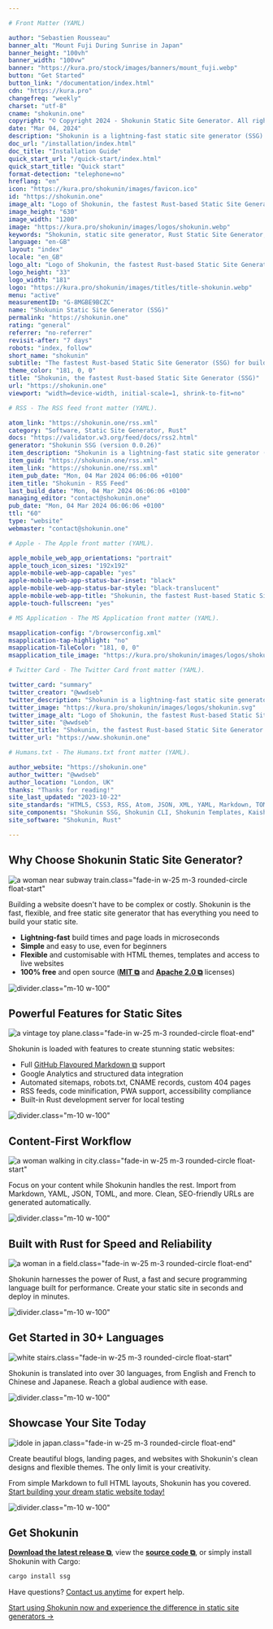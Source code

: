 ```yaml
---

# Front Matter (YAML)

author: "Sebastien Rousseau"
banner_alt: "Mount Fuji During Sunrise in Japan"
banner_height: "100vh"
banner_width: "100vw"
banner: "https://kura.pro/stock/images/banners/mount_fuji.webp"
button: "Get Started"
button_link: "/documentation/index.html"
cdn: "https://kura.pro"
changefreq: "weekly"
charset: "utf-8"
cname: "shokunin.one"
copyright: "© Copyright 2024 - Shokunin Static Site Generator. All rights reserved."
date: "Mar 04, 2024"
description: "Shokunin is a lightning-fast static site generator (SSG) that is optimised for Search Engine Optimisation (SEO) and fully aligned with Accessibility Standards."
doc_url: "/installation/index.html"
doc_title: "Installation Guide"
quick_start_url: "/quick-start/index.html"
quick_start_title: "Quick start"
format-detection: "telephone=no"
hreflang: "en"
icon: "https://kura.pro/shokunin/images/favicon.ico"
id: "https://shokunin.one"
image_alt: "Logo of Shokunin, the fastest Rust-based Static Site Generator (SSG)"
image_height: "630"
image_width: "1200"
image: "https://kura.pro/shokunin/images/logos/shokunin.webp"
keywords: "Shokunin, static site generator, Rust Static Site Generator, SSG, Rust, performance, SEO, accessibility, free, open source"
language: "en-GB"
layout: "index"
locale: "en_GB"
logo_alt: "Logo of Shokunin, the fastest Rust-based Static Site Generator (SSG)"
logo_height: "33"
logo_width: "181"
logo: "https://kura.pro/shokunin/images/titles/title-shokunin.webp"
menu: "active"
measurementID: "G-8MGBE9BCZC"
name: "Shokunin Static Site Generator (SSG)"
permalink: "https://shokunin.one"
rating: "general"
referrer: "no-referrer"
revisit-after: "7 days"
robots: "index, follow"
short_name: "shokunin"
subtitle: "The fastest Rust-based Static Site Generator (SSG) for building professional websites and blogs"
theme_color: "181, 0, 0"
title: "Shokunin, the fastest Rust-based Static Site Generator (SSG)"
url: "https://shokunin.one"
viewport: "width=device-width, initial-scale=1, shrink-to-fit=no"

# RSS - The RSS feed front matter (YAML).

atom_link: "https://shokunin.one/rss.xml"
category: "Software, Static Site Generator, Rust"
docs: "https://validator.w3.org/feed/docs/rss2.html"
generator: "Shokunin SSG (version 0.0.26)"
item_description: "Shokunin is a lightning-fast static site generator (SSG) that is optimised for Search Engine Optimisation (SEO) and fully aligned with Accessibility Standards."
item_guid: "https://shokunin.one/rss.xml"
item_link: "https://shokunin.one/rss.xml"
item_pub_date: "Mon, 04 Mar 2024 06:06:06 +0100"
item_title: "Shokunin - RSS Feed"
last_build_date: "Mon, 04 Mar 2024 06:06:06 +0100"
managing_editor: "contact@shokunin.one"
pub_date: "Mon, 04 Mar 2024 06:06:06 +0100"
ttl: "60"
type: "website"
webmaster: "contact@shokunin.one"

# Apple - The Apple front matter (YAML).

apple_mobile_web_app_orientations: "portrait"
apple_touch_icon_sizes: "192x192"
apple-mobile-web-app-capable: "yes"
apple-mobile-web-app-status-bar-inset: "black"
apple-mobile-web-app-status-bar-style: "black-translucent"
apple-mobile-web-app-title: "Shokunin, the fastest Rust-based Static Site Generator (SSG)"
apple-touch-fullscreen: "yes"

# MS Application - The MS Application front matter (YAML).

msapplication-config: "/browserconfig.xml"
msapplication-tap-highlight: "no"
msapplication-TileColor: "181, 0, 0"
msapplication_tile_image: "https://kura.pro/shokunin/images/logos/shokunin.svg"

# Twitter Card - The Twitter Card front matter (YAML).

twitter_card: "summary"
twitter_creator: "@wwdseb"
twitter_description: "Shokunin is a lightning-fast static site generator (SSG) that is optimised for Search Engine Optimisation (SEO) and fully aligned with Accessibility Standards."
twitter_image: "https://kura.pro/shokunin/images/logos/shokunin.svg"
twitter_image_alt: "Logo of Shokunin, the fastest Rust-based Static Site Generator (SSG)"
twitter_site: "@wwdseb"
twitter_title: "Shokunin, the fastest Rust-based Static Site Generator (SSG)"
twitter_url: "https://www.shokunin.one"

# Humans.txt - The Humans.txt front matter (YAML).

author_website: "https://shokunin.one"
author_twitter: "@wwdseb"
author_location: "London, UK"
thanks: "Thanks for reading!"
site_last_updated: "2023-10-22"
site_standards: "HTML5, CSS3, RSS, Atom, JSON, XML, YAML, Markdown, TOML"
site_components: "Shokunin SSG, Shokunin CLI, Shokunin Templates, Kaishi Templates, Kaishi Themes"
site_software: "Shokunin, Rust"

---
```



## Why Choose Shokunin Static Site Generator?

![a woman near subway train][06].class=\"fade-in w-25 m-3 rounded-circle float-start\"

Building a website doesn't have to be complex or costly. Shokunin is the fast, flexible, and free static site generator that has everything you need to build your static site.

- **Lightning-fast** build times and page loads in microseconds
- **Simple** and easy to use, even for beginners
- **Flexible** and customisable with HTML themes, templates and access to live websites
- **100% free** and open source ([**MIT ⧉**][04] and [**Apache 2.0 ⧉**][05] licenses)

![divider][divider].class=\"m-10 w-100\"

## Powerful Features for Static Sites

![a vintage toy plane][07].class=\"fade-in w-25 m-3 rounded-circle float-end\"

Shokunin is loaded with features to create stunning static websites:

- Full [GitHub Flavoured Markdown ⧉][01] support
- Google Analytics and structured data integration
- Automated sitemaps, robots.txt, CNAME records, custom 404 pages
- RSS feeds, code minification, PWA support, accessibility compliance
- Built-in Rust development server for local testing

![divider][divider].class=\"m-10 w-100\"

## Content-First Workflow

![a woman walking in city][08].class=\"fade-in w-25 m-3 rounded-circle float-start\"

Focus on your content while Shokunin handles the rest. Import from Markdown, YAML, JSON, TOML, and more. Clean, SEO-friendly URLs are generated automatically.

![divider][divider].class=\"m-10 w-100\"

## Built with Rust for Speed and Reliability

![a woman in a field][09].class=\"fade-in w-25 m-3 rounded-circle float-end\"

Shokunin harnesses the power of Rust, a fast and secure programming language built for performance. Create your static site in seconds and deploy in minutes.

![divider][divider].class=\"m-10 w-100\"

## Get Started in 30+ Languages

![white stairs][10].class=\"fade-in w-25 m-3 rounded-circle float-start\"

Shokunin is translated into over 30 languages, from English and French to Chinese and Japanese. Reach a global audience with ease.

![divider][divider].class=\"m-10 w-100\"

## Showcase Your Site Today

![idole in japan][11].class=\"fade-in w-25 m-3 rounded-circle float-end\"

Create beautiful blogs, landing pages, and websites with Shokunin's clean designs and flexible themes. The only limit is your creativity.

From simple Markdown to full HTML layouts, Shokunin has you covered. [Start building your dream static website today!][02]

![divider][divider].class=\"m-10 w-100\"

## Get Shokunin

[**Download the latest release ⧉**][12], view the [**source code ⧉**][00], or simply install Shokunin with Cargo:

```bash
cargo install ssg
```

Have questions? [Contact us anytime][03] for expert help.

[Start using Shokunin now and experience the difference in static site generators →][02]

[00]: https://github.com/sebastienrousseau/shokunin "Shokunin GitHub repo"
[01]: https://github.github.com/gfm/ "GitHub Flavoured Markdown"
[02]: /installation/index.html "Install Shokunin"
[03]: /contact/index.html "Contact Shokunin"
[04]: https://opensource.org/licenses/MIT "MIT License"
[05]: https://opensource.org/license/apache-2-0/ "Apache License 2.0"
[06]: https://kura.pro/stock/images/banners/eutah-mizushima-2TlAsvhqiL0.webp "image of a woman near subway train"
[07]: https://kura.pro/stock/images/banners/matias-luge-l8AC4_hDidY.webp "image of a vintage toy plane"
[08]: https://kura.pro/stock/images/banners/jack-dong-YRoJea0xGVY.webp "image of a woman walking in city"
[09]: https://kura.pro/stock/images/banners/quang-nguyen-vinh-aFPKPreW76g.webp "image of a woman in a field"
[10]: https://kura.pro/stock/images/banners/pixabay-434645.webp "image of white stairs"
[11]: https://kura.pro/stock/images/banners/ryoma-onita-YbrLAqh3Ssc.webp "image of an idole in japan"
[12]: https://github.com/sebastienrousseau/shokunin/releases/tag/    "Shokunin releases"

[divider]: https://kura.pro/common/images/elements/divider.svg "Divider"
